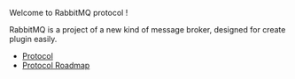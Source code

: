 Welcome to RabbitMQ protocol !

RabbitMQ is a project of a new kind of message broker, designed for create plugin easily.

- [Protocol](./PROTOCOL.md)
- [Protocol Roadmap](./ROADMAP.md)




